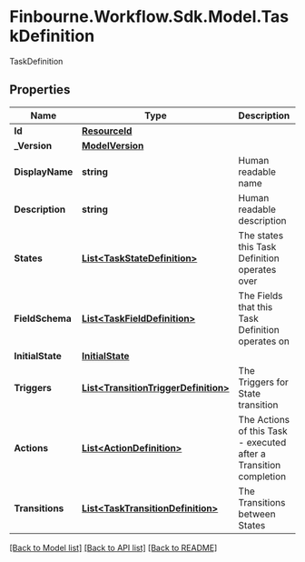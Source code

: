 # Finbourne.Workflow.Sdk.Model.TaskDefinition
TaskDefinition

## Properties

Name | Type | Description | Notes
------------ | ------------- | ------------- | -------------
**Id** | [**ResourceId**](ResourceId.md) |  | 
**_Version** | [**ModelVersion**](ModelVersion.md) |  | [optional] 
**DisplayName** | **string** | Human readable name | 
**Description** | **string** | Human readable description | [optional] 
**States** | [**List&lt;TaskStateDefinition&gt;**](TaskStateDefinition.md) | The states this Task Definition operates over | 
**FieldSchema** | [**List&lt;TaskFieldDefinition&gt;**](TaskFieldDefinition.md) | The Fields that this Task Definition operates on | [optional] 
**InitialState** | [**InitialState**](InitialState.md) |  | 
**Triggers** | [**List&lt;TransitionTriggerDefinition&gt;**](TransitionTriggerDefinition.md) | The Triggers for State transition | [optional] 
**Actions** | [**List&lt;ActionDefinition&gt;**](ActionDefinition.md) | The Actions of this Task - executed after a Transition completion | [optional] 
**Transitions** | [**List&lt;TaskTransitionDefinition&gt;**](TaskTransitionDefinition.md) | The Transitions between States | [optional] 

[[Back to Model list]](../README.md#documentation-for-models) [[Back to API list]](../README.md#documentation-for-api-endpoints) [[Back to README]](../README.md)


